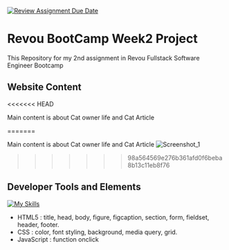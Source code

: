[![Review Assignment Due Date](https://classroom.github.com/assets/deadline-readme-button-24ddc0f5d75046c5622901739e7c5dd533143b0c8e959d652212380cedb1ea36.svg)](https://classroom.github.com/a/6H2sAzcR)
# Revou BootCamp Week2 Project

This Repository for my 2nd assignment in Revou Fullstack Software Engineer Bootcamp

## Website Content
<<<<<<< HEAD

Main content is about Cat owner life and Cat Article

=======

Main content is about Cat owner life and Cat Article
![Screenshot_1](https://github.com/RevoU-FSSE-2/week-2-RPrasetyoB/assets/129088807/2709f8bf-a5d0-4969-8e64-b11d034363fc)

>>>>>>> 98a564569e276b361afd0f6beba8b13c11eb8f76
## Developer Tools and Elements
[![My Skills](https://skills.thijs.gg/icons?i=html,css,js)](https://skills.thijs.gg)
- HTML5      : title, head, body, figure, figcaption, section, form, fieldset, header, footer.
- CSS        : color, font styling, background, media query, grid.
- JavaScript : function onclick
